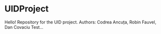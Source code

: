 # UIDProject
Hello! Repository for the UID project. Authors: Codrea Ancuța, Robin Fauvel, Dan Covaciu
Test...

